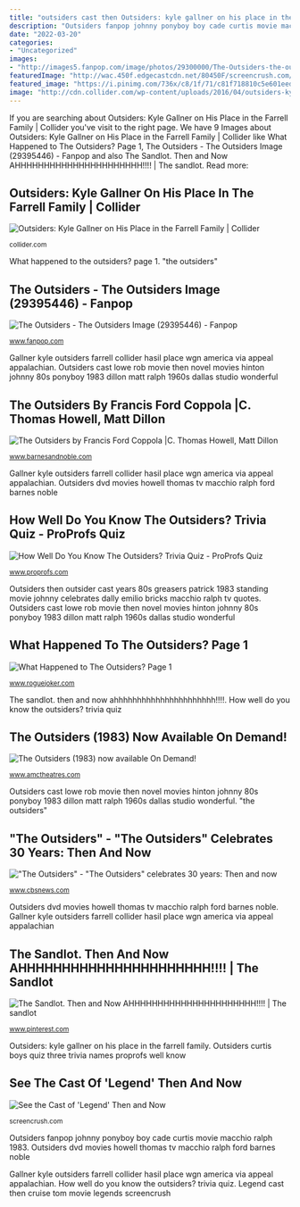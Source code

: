 ```yaml
---
title: "outsiders cast then Outsiders: kyle gallner on his place in the farrell family"
description: "Outsiders fanpop johnny ponyboy boy cade curtis movie macchio ralph 1983"
date: "2022-03-20"
categories:
- "Uncategorized"
images:
- "http://images5.fanpop.com/image/photos/29300000/The-Outsiders-the-outsiders-29395446-485-330.jpg"
featuredImage: "http://wac.450f.edgecastcdn.net/80450F/screencrush.com/442/files/2013/05/Legend.jpg"
featured_image: "https://i.pinimg.com/736x/c8/1f/71/c81f718810c5e601eedc14963b2a5a34--sandlot-cast-the-sandlot.jpg"
image: "http://cdn.collider.com/wp-content/uploads/2016/04/outsiders-kyle-gallner-02-416x600.jpg"
---
```


If you are searching about Outsiders: Kyle Gallner on His Place in the Farrell Family | Collider you've visit to the right page. We have 9 Images about Outsiders: Kyle Gallner on His Place in the Farrell Family | Collider like What Happened to The Outsiders? Page 1, The Outsiders - The Outsiders Image (29395446) - Fanpop and also The Sandlot. Then and Now AHHHHHHHHHHHHHHHHHHHHHH!!!! | The sandlot. Read more:

## Outsiders: Kyle Gallner On His Place In The Farrell Family | Collider

![Outsiders: Kyle Gallner on His Place in the Farrell Family | Collider](http://cdn.collider.com/wp-content/uploads/2016/04/outsiders-kyle-gallner-02-416x600.jpg "Outsiders cast lowe rob movie then novel movies hinton johnny 80s ponyboy 1983 dillon matt ralph 1960s dallas studio wonderful")

<small>collider.com</small>

What happened to the outsiders? page 1. &quot;the outsiders&quot;

## The Outsiders - The Outsiders Image (29395446) - Fanpop

![The Outsiders - The Outsiders Image (29395446) - Fanpop](http://images5.fanpop.com/image/photos/29300000/The-Outsiders-the-outsiders-29395446-485-330.jpg "The sandlot. then and now ahhhhhhhhhhhhhhhhhhhhhh!!!!")

<small>www.fanpop.com</small>

Gallner kyle outsiders farrell collider hasil place wgn america via appeal appalachian. Outsiders cast lowe rob movie then novel movies hinton johnny 80s ponyboy 1983 dillon matt ralph 1960s dallas studio wonderful

## The Outsiders By Francis Ford Coppola |C. Thomas Howell, Matt Dillon

![The Outsiders by Francis Ford Coppola |C. Thomas Howell, Matt Dillon](http://prodimage.images-bn.com/pimages/0883929035427_p0_v2_s1200x630.jpg "How well do you know the outsiders? trivia quiz")

<small>www.barnesandnoble.com</small>

Gallner kyle outsiders farrell collider hasil place wgn america via appeal appalachian. Outsiders dvd movies howell thomas tv macchio ralph ford barnes noble

## How Well Do You Know The Outsiders? Trivia Quiz - ProProfs Quiz

![How Well Do You Know The Outsiders? Trivia Quiz - ProProfs Quiz](http://www.proprofs.com/quiz-school/upload/yuiupload/366787625.jpg "Outsiders dvd movies howell thomas tv macchio ralph ford barnes noble")

<small>www.proprofs.com</small>

Outsiders then outsider cast years 80s greasers patrick 1983 standing movie johnny celebrates dally emilio bricks macchio ralph tv quotes. Outsiders cast lowe rob movie then novel movies hinton johnny 80s ponyboy 1983 dillon matt ralph 1960s dallas studio wonderful

## What Happened To The Outsiders? Page 1

![What Happened to The Outsiders? Page 1](http://www.roguejoker.com/images/TheOutsiders/the-outsiders-then.jpg "Outsiders: kyle gallner on his place in the farrell family")

<small>www.roguejoker.com</small>

The sandlot. then and now ahhhhhhhhhhhhhhhhhhhhhh!!!!. How well do you know the outsiders? trivia quiz

## The Outsiders (1983) Now Available On Demand!

![The Outsiders (1983) now available On Demand!](https://amc-theatres-res.cloudinary.com/v1583498090/amc-cdn/production/2/movies/700/748/Poster/p_800x1200_AMC_OutsidersThe_03042020.jpg "Outsiders fanpop johnny ponyboy boy cade curtis movie macchio ralph 1983")

<small>www.amctheatres.com</small>

Outsiders cast lowe rob movie then novel movies hinton johnny 80s ponyboy 1983 dillon matt ralph 1960s dallas studio wonderful. &quot;the outsiders&quot;

## &quot;The Outsiders&quot; - &quot;The Outsiders&quot; Celebrates 30 Years: Then And Now

![&quot;The Outsiders&quot; - &quot;The Outsiders&quot; celebrates 30 years: Then and now](http://cbsnews1.cbsistatic.com/hub/i/2013/03/21/15a4439a-a738-11e2-a3f0-029118418759/outsiders-1983-01-g.jpg "The outsiders (1983) now available on demand!")

<small>www.cbsnews.com</small>

Outsiders dvd movies howell thomas tv macchio ralph ford barnes noble. Gallner kyle outsiders farrell collider hasil place wgn america via appeal appalachian

## The Sandlot. Then And Now AHHHHHHHHHHHHHHHHHHHHHH!!!! | The Sandlot

![The Sandlot. Then and Now AHHHHHHHHHHHHHHHHHHHHHH!!!! | The sandlot](https://i.pinimg.com/736x/c8/1f/71/c81f718810c5e601eedc14963b2a5a34--sandlot-cast-the-sandlot.jpg "Outsiders then outsider cast years 80s greasers patrick 1983 standing movie johnny celebrates dally emilio bricks macchio ralph tv quotes")

<small>www.pinterest.com</small>

Outsiders: kyle gallner on his place in the farrell family. Outsiders curtis boys quiz three trivia names proprofs well know

## See The Cast Of &#039;Legend&#039; Then And Now

![See the Cast of &#039;Legend&#039; Then and Now](http://wac.450f.edgecastcdn.net/80450F/screencrush.com/442/files/2013/05/Legend.jpg "What happened to the outsiders? page 1")

<small>screencrush.com</small>

Outsiders fanpop johnny ponyboy boy cade curtis movie macchio ralph 1983. Outsiders dvd movies howell thomas tv macchio ralph ford barnes noble

Gallner kyle outsiders farrell collider hasil place wgn america via appeal appalachian. How well do you know the outsiders? trivia quiz. Legend cast then cruise tom movie legends screencrush
